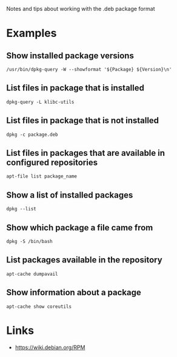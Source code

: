 Notes and tips about working with the .deb package format

# Examples
## Show installed package versions

```
/usr/bin/dpkg-query -W --showformat '${Package} ${Version}\n'
```

## List files in package that is installed

```
dpkg-query -L klibc-utils
```

## List files in package that is not installed

```
dpkg -c package.deb
```

## List files in packages that are available in configured repositories

```
apt-file list package_name
```

## Show a list of installed packages

```
dpkg --list
```

## Show which package a file came from

```
dpkg -S /bin/bash
```

## List packages available in the repository

```
apt-cache dumpavail
```

## Show information about a package

```
apt-cache show coreutils
```

# Links
- https://wiki.debian.org/RPM
